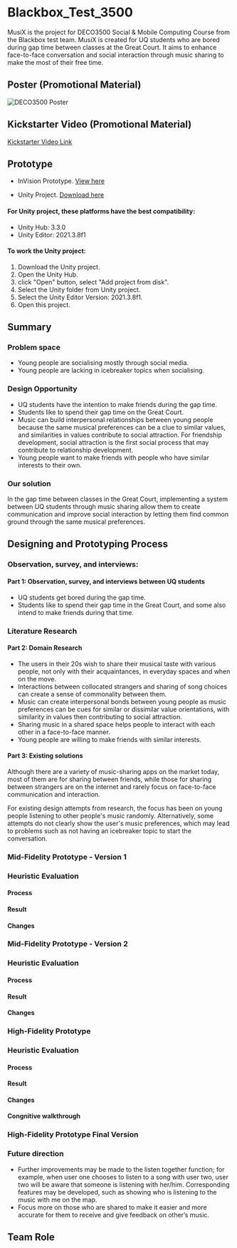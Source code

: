 # Blackbox_Test_3500

MusiX is the project for DECO3500 Social & Mobile Computing Course from the Blackbox test team. MusiX is created for UQ students who are bored during gap time between classes at the Great Court. It aims to enhance face-to-face conversation and social interaction through music sharing to make the most of their free time.


## Poster (Promotional Material)
![DECO3500 Poster](https://user-images.githubusercontent.com/90740412/196862258-81ef9e08-fd95-4b8d-8ffd-5636b8167d8f.png)



## Kickstarter Video (Promotional Material)

[Kickstarter Video Link](https://www.youtube.com/watch?v=reZZxNtCyBI)


## Prototype
-	InVision Prototype. [View here]()


- Unity Project. [Download here](https://github.com/hideonbush-crl/blackboxtest3500.github.io/archive/refs/tags/v1.0.0.zip)
#### For Unity project, these platforms have the best compatibility:
- Unity Hub: 3.3.0
- Unity Editor: 2021.3.8f1
#### To work the Unity project:
1. Download the Unity project.
2. Open the Unity Hub.
3. click "Open" button, select "Add project from disk".
4. Select the Unity folder from Unity project.
5. Select the Unity Editor Version: 2021.3.8f1.
6. Open this project.


## Summary

### Problem space
- Young people are socialising mostly through social media. 
- Young people are lacking in icebreaker topics when socialising.


### Design Opportunity
- UQ students have the intention to make friends during the gap time.
-	Students like to spend their gap time on the Great Court.
- Music can build interpersonal relationships between young people because the same musical preferences can be a clue to similar values, and similarities in values contribute to social attraction. For friendship development, social attraction is the first social process that may contribute to relationship development.
- Young people want to make friends with people who have similar interests to their own.

### Our solution
In the gap time between classes in the Great Court, implementing a system between UQ students through music sharing allow them to create communication and improve social interaction by letting them find common ground through the same musical preferences.


## Designing and Prototyping Process
### Observation, survey, and interviews:

#### Part 1: Observation, survey, and interviews between UQ students
- UQ students get bored during the gap time.
- Students like to spend their gap time in the Great Court, and some also intend to make friends during that time. 

### Literature Research
#### Part 2: Domain Research
-	The users in their 20s wish to share their musical taste with various people, not only with their acquaintances, in everyday spaces and when on the move.
-	Interactions between collocated strangers and sharing of song choices can create a sense of commonality between them.
-	Music can create interpersonal bonds between young people as music preferences can be cues for similar or dissimilar value orientations, with similarity in values then contributing to social attraction.
- Sharing music in a shared space helps people to interact with each other in a face-to-face manner.
- Young people are willing to make friends with similar interests.


#### Part 3: Existing solutions
Although there are a variety of music-sharing apps on the market today, most of them are for sharing between friends, while those for sharing between strangers are on the internet and rarely focus on face-to-face communication and interaction. 

For existing design attempts from research, the focus has been on young people listening to other people's music randomly. Alternatively, some attempts do not clearly show the user's music preferences, which may lead to problems such as not having an icebreaker topic to start the conversation.



### Mid-Fidelity Prototype - Version 1
### Heuristic Evaluation
#### Process
#### Result
#### Changes


### Mid-Fidelity Prototype - Version 2
### Heuristic Evaluation
#### Process
#### Result
#### Changes


### High-Fidelity Prototype
### Heuristic Evaluation
#### Process
#### Result
#### Changes

#### Congnitive walkthrough

### High-Fidelity Prototype Final Version

### Future direction
- Further improvements may be made to the listen together function; for example, when user one chooses to listen to a song with user two, user two will be aware that someone is listening with her/him. Corresponding features may be developed, such as showing who is listening to the music with me on the map.
- Focus more on those who are shared to make it easier and more accurate for them to receive and give feedback on other’s music.  

## Team Role
